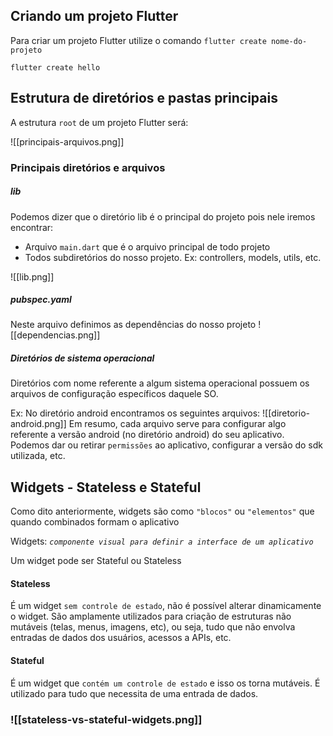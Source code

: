## Criando um projeto Flutter

Para criar um projeto Flutter utilize o comando `flutter create nome-do-projeto`

``` 
flutter create hello
```

## Estrutura de diretórios e pastas principais 

A estrutura `root` de um projeto Flutter será: 

![[principais-arquivos.png]]


### Principais diretórios e arquivos 

##### lib 
Podemos dizer que o diretório lib é o principal do projeto pois nele iremos encontrar:
* Arquivo `main.dart` que é o arquivo principal de todo projeto 
* Todos subdiretórios do nosso projeto. Ex: controllers, models, utils, etc.

![[lib.png]]
##### pubspec.yaml
Neste arquivo definimos as dependências do nosso projeto
![[dependencias.png]]
##### Diretórios de sistema operacional
Diretórios com nome referente a algum sistema operacional possuem os arquivos de configuração específicos daquele SO.

Ex: No diretório android encontramos os seguintes arquivos: 
![[diretorio-android.png]]
Em resumo, cada arquivo serve para configurar algo referente a versão android 
(no diretório android) do seu aplicativo. Podemos dar ou retirar `permissões` ao aplicativo, configurar a versão do sdk utilizada, etc.


## Widgets - Stateless e Stateful

Como dito anteriormente, widgets são como `"blocos"` ou `"elementos"` que quando combinados formam o aplicativo

Widgets: *`componente visual para definir a interface de um aplicativo`*

Um widget pode ser Stateful ou Stateless
#### Stateless
É um widget `sem controle de estado`, não é possível alterar dinamicamente o widget. São amplamente utilizados para criação de estruturas não mutáveis (telas, menus, imagens, etc), ou seja, tudo que não envolva entradas de dados dos usuários, acessos a APIs, etc.
#### Stateful
É um widget que `contém um controle de estado` e isso os torna mutáveis. É utilizado para tudo que necessita de uma entrada de dados.

### ![[stateless-vs-stateful-widgets.png]]
